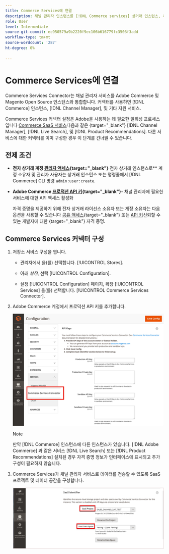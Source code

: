 ```yaml
---
title: Commerce Services에 연결
description: 채널 관리자 인스턴스를 [!DNL Commerce services] 상거래 인스턴스, 채널 관리자 및 기타 지원 서비스 간에 데이터 동기화 및 통신을 사용하도록 설정하려면 다음을 수행하십시오.
role: User
level: Intermediate
source-git-commit: ec950579a9b2220f9ec106b616779fc3503f3add
workflow-type: tm+mt
source-wordcount: '287'
ht-degree: 0%

---
```


# Commerce Services에 연결

Commerce Services Connector는 채널 관리자 서비스를 Adobe Commerce 및 Magento Open Source 인스턴스와 통합합니다. 커넥터를 사용하면 [!DNL Commerce] 인스턴스, [!DNL Channel Manager], 및 기타 지원 서비스.

Commerce Services 커넥터 설정은 Adobe을 사용하는 데 필요한 일회성 프로세스입니다 [Commerce SaaS 서비스](https://experienceleague.adobe.com/docs/commerce-merchant-services/user-guides/home.html)다음과 같은 {target=&quot;_blank&quot;} [!DNL Channel Manager], [!DNL Live Search], 및 [!DNL Product Recommendations]. 다른 서비스에 대한 커넥터를 이미 구성한 경우 이 단계를 건너뛸 수 있습니다.

## 전제 조건

- **전자 상거래 계정 [관리자 액세스](https://docs.magento.com/user-guide/stores/admin.html){target=&quot;_blank&quot;}** 전자 상거래 인스턴스로** 계정 소유자 및 관리자 사용자는 상거래 인스턴스 또는 명령줄에서 [!DNL Commerce] CLI 명령 `admin:user:create`.

- **Adobe Commerce [프로덕션 API 키](https://docs.magento.com/user-guide/system/saas.html#apikey){target=&quot;_blank&quot;}**- 채널 관리자에 필요한 서비스에 대한 API 액세스 활성화

   자격 증명을 제공하기 위해 전자 상거래 라이선스 소유자 또는 계정 소유자는 다음 옵션을 사용할 수 있습니다
   [공유 액세스](https://docs.magento.com/user-guide/magento/magento-account-share.html){target=&quot;_blank&quot;} 또는 [API 키](https://docs.magento.com/user-guide/system/saas.html#apikey)신뢰할 수 있는 개발자에 대한 {target=&quot;_blank&quot;} 자격 증명.

## Commerce Services 커넥터 구성

1. 저장소 서비스 구성을 엽니다.

   - 관리자에서 을(를) 선택합니다. [!UICONTROL Stores].

   - 아래 *설정*, 선택 [!UICONTROL Configuration].

   - 설정 [!UICONTROL Configuration] 페이지, 확장 [!UICONTROL Services] 을(를) 선택합니다. [!UICONTROL Commerce Services Connector].

1. Adobe Commerce 계정에서 프로덕션 API 키를 추가합니다.

   ![[!DNL Commerce Service Connector] 의 서비스 [!DNL Admin] 보기](assets/commerce-services-connector-admin-service-view.png)


   >[!NOTE]
   >
   > 만약 [!DNL Commerce] 인스턴스에 다른 인스턴스가 있습니다. [!DNL Adobe Commerce] 과 같은 서비스 [!DNL Live Search] 또는 [!DNL Product Recommendations] 설치된 경우 자격 증명 정보가 인터페이스에 표시되고 추가 구성이 필요하지 않습니다.

1. Commerce Services가 채널 관리자 서비스로 데이터를 전송할 수 있도록 SaaS 프로젝트 및 데이터 공간을 구성합니다.

   ![[!DNL Commerce Service Connector] 에서 SaaS 식별자 구성 [!DNL Admin] 보기](assets/commerce-services-connector-saas-config.png)

